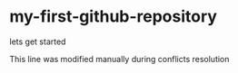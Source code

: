 # my-first-github-repository
lets get started

This line was modified manually during conflicts resolution